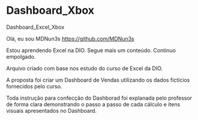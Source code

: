 # Dashboard_Xbox
Dashboard_Excel_Xbox

Olá, eu sou MDNun3s https://github.com/MDNun3s

Estou aprendendo Excel na DIO. Segue mais um conteúdo. Continuo empolgado.

Arquivo criado com base nos estudo do curso de Excel da DIO.

A proposta foi criar um Dashboard de Vendas utilizando os dados fictícios fornecidos pelo curso.

Toda instrução para confecção do Dashborad foi explanada pelo professor de forma clara
demonstrando o passo a passo de cada cálculo e itens visuais apresentados no Dashboard.
